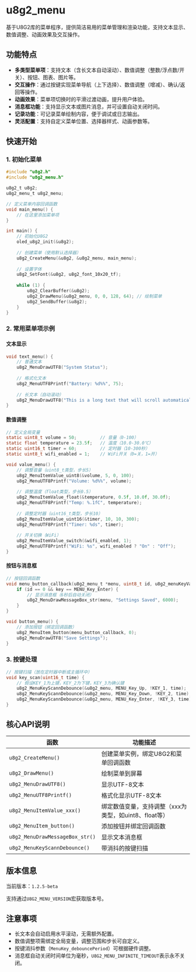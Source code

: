 # u8g2_menu

基于U8G2库的菜单程序，提供简洁易用的菜单管理和渲染功能，支持文本显示、数值调整、动画效果及交互操作。


## 功能特点

- **多类型菜单项**：支持文本（含长文本自动滚动）、数值调整（整数/浮点数/开关）、按钮、图表、图片等。
- **交互操作**：通过按键实现菜单导航（上下选择）、数值调整（增减）、确认/返回等操作。
- **动画效果**：菜单项切换时的平滑过渡动画，提升用户体验。
- **消息框功能**：支持显示文本或图片消息，并可设置自动关闭时间。
- **记录功能**：可记录菜单绘制内容，便于调试或日志输出。
- **灵活配置**：支持自定义菜单位置、选择器样式、动画参数等。


## 快速开始

### 1. 初始化菜单

```c
#include "u8g2.h"
#include "u8g2_menu.h"

u8g2_t u8g2;
u8g2_menu_t u8g2_menu;

// 定义菜单内容回调函数
void main_menu() {
    // 在这里添加菜单项
}

int main() {
    // 初始化U8G2
    oled_u8g2_init(&u8g2);
    
    // 创建菜单（使用默认选择器）
    u8g2_CreateMenu(&u8g2, &u8g2_menu, main_menu);
    
    // 设置字体
    u8g2_SetFont(&u8g2, u8g2_font_10x20_tf);
    
    while (1) {
        u8g2_ClearBuffer(&u8g2);
        u8g2_DrawMenu(&u8g2_menu, 0, 0, 128, 64); // 绘制菜单
        u8g2_SendBuffer(&u8g2);
    }
}
```


### 2. 常用菜单项示例

#### 文本显示

```c
void text_menu() {
    // 普通文本
    u8g2_MenuDrawUTF8("System Status");
    
    // 格式化文本
    u8g2_MenuUTF8Printf("Battery: %d%%", 75);
    
    // 长文本（自动滚动）
    u8g2_MenuDrawUTF8("This is a long text that will scroll automatically when it exceeds the screen width");
}
```

#### 数值调整

```c
// 定义全局变量
static uint8_t volume = 50;         // 音量（0-100）
static float temperature = 23.5f;   // 温度（10.0-30.0℃）
static uint16_t timer = 60;         // 定时器（10-300秒）
static uint8_t wifi_enabled = 1;    // WiFi开关（0=关，1=开）

void value_menu() {
    // 调整音量（uint8_t类型，步长5）
    u8g2_MenuItemValue_uint8(&volume, 5, 0, 100);
    u8g2_MenuUTF8Printf("Volume: %d%%", volume);
    
    // 调整温度（float类型，步长0.5）
    u8g2_MenuItemValue_float(&temperature, 0.5f, 10.0f, 30.0f);
    u8g2_MenuUTF8Printf("Temp: %.1fC", temperature);
    
    // 调整定时器（uint16_t类型，步长10）
    u8g2_MenuItemValue_uint16(&timer, 10, 10, 300);
    u8g2_MenuUTF8Printf("Timer: %ds", timer);
    
    // 开关切换（WiFi）
    u8g2_MenuItemValue_switch(&wifi_enabled, 1);
    u8g2_MenuUTF8Printf("WiFi: %s", wifi_enabled ? "On" : "Off");
}
```

#### 按钮与消息框

```c
// 按钮回调函数
void menu_button_callback(u8g2_menu_t *menu, uint8_t id, u8g2_menuKeyValue_t key) {
    if (id == 0 && key == MENU_Key_Enter) {
        // 显示消息框（6秒后自动关闭）
        u8g2_MenuDrawMessageBox_str(menu, "Settings Saved", 6000);
    }
}

void button_menu() {
    // 添加按钮（绑定回调函数）
    u8g2_MenuItem_button(menu_button_callback, 0);
    u8g2_MenuDrawUTF8("Save Settings");
}
```


### 3. 按键处理

```c
// 按键扫描（放在定时器中断或主循环中）
void key_scan(uint16_t time) {
    // 假设KEY_1为上键，KEY_2为下键，KEY_3为确认键
    u8g2_MenuKeyScannDebounce(&u8g2_menu, MENU_Key_Up, !KEY_1, time);
    u8g2_MenuKeyScannDebounce(&u8g2_menu, MENU_Key_Down, !KEY_2, time);
    u8g2_MenuKeyScannDebounce(&u8g2_menu, MENU_Key_Enter, !KEY_3, time);
}
```


## 核心API说明

| 函数 | 功能描述 |
|------|----------|
| `u8g2_CreateMenu()` | 创建菜单实例，绑定U8G2和菜单回调函数 |
| `u8g2_DrawMenu()` | 绘制菜单到屏幕 |
| `u8g2_MenuDrawUTF8()` | 显示UTF-8文本 |
| `u8g2_MenuUTF8Printf()` | 格式化显示UTF-8文本 |
| `u8g2_MenuItemValue_xxx()` | 绑定数值变量，支持调整（xxx为类型，如uint8、float等） |
| `u8g2_MenuItem_button()` | 添加按钮并绑定回调函数 |
| `u8g2_MenuDrawMessageBox_str()` | 显示文本消息框 |
| `u8g2_MenuKeyScannDebounce()` | 带消抖的按键扫描 |


## 版本信息

当前版本：`1.2.5-beta`

支持通过`U8G2_MENU_VERSION`宏获取版本号。


## 注意事项

- 长文本会自动启用水平滚动，无需额外配置。
- 数值调整项需绑定全局变量，调整范围和步长可自定义。
- 按键消抖参数（`MenuKey_debouncePeriod`）可根据硬件调整。
- 消息框自动关闭时间单位为毫秒，`U8G2_MENU_INFINITE_TIMEOUT`表示永不关闭。
